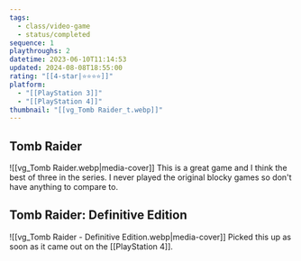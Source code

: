 ```yaml
---
tags:
  - class/video-game
  - status/completed
sequence: 1
playthroughs: 2
datetime: 2023-06-10T11:14:53
updated: 2024-08-08T18:55:00
rating: "[[4-star|⭐️⭐️⭐️⭐️]]"
platform:
  - "[[PlayStation 3]]"
  - "[[PlayStation 4]]"
thumbnail: "[[vg_Tomb Raider_t.webp]]"
---
```

## Tomb Raider
![[vg_Tomb Raider.webp|media-cover]]
This is a great game and I think the best of three in the series. I never played the original blocky games so don't have anything to compare to.
## Tomb Raider: Definitive Edition
![[vg_Tomb Raider - Definitive Edition.webp|media-cover]]
Picked this up as soon as it came out on the [[PlayStation 4]].